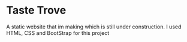 # Taste Trove

A static website that im making which is still under construction.
I used HTML, CSS and BootStrap for this project
